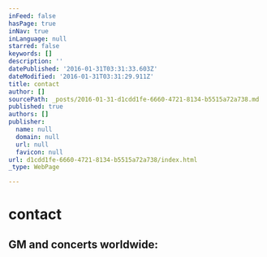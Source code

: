 ```yaml
---
inFeed: false
hasPage: true
inNav: true
inLanguage: null
starred: false
keywords: []
description: ''
datePublished: '2016-01-31T03:31:33.603Z'
dateModified: '2016-01-31T03:31:29.911Z'
title: contact
author: []
sourcePath: _posts/2016-01-31-d1cdd1fe-6660-4721-8134-b5515a72a738.md
published: true
authors: []
publisher:
  name: null
  domain: null
  url: null
  favicon: null
url: d1cdd1fe-6660-4721-8134-b5515a72a738/index.html
_type: WebPage

---
```

# contact

## GM and concerts worldwide:[][0]

[0]: http://biromusic.com/eng/muveszek/christian-schumann-en/ "http://biromusic.com/eng/muveszek/christian-schumann-en/"